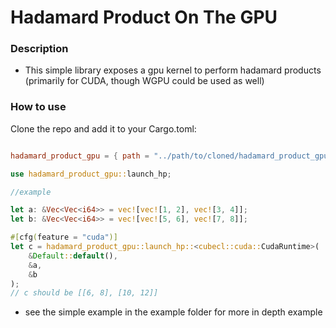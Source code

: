 # Hadamard Product On The GPU

### Description
- This simple library exposes a gpu kernel to perform hadamard products (primarily for CUDA, though WGPU could be used as well)

### How to use

Clone the repo and add it to your Cargo.toml:
```toml
```
```toml
hadamard_product_gpu = { path = "../path/to/cloned/hadamard_product_gpu"}
```

```rust
use hadamard_product_gpu::launch_hp;

//example

let a: &Vec<Vec<i64>> = vec![vec![1, 2], vec![3, 4]];
let b: &Vec<Vec<i64>> = vec![vec![5, 6], vec![7, 8]];

#[cfg(feature = "cuda")]
let c = hadamard_product_gpu::launch_hp::<cubecl::cuda::CudaRuntime>(
    &Default::default(),
    &a,
    &b
);
// c should be [[6, 8], [10, 12]]
```
- see the simple example in the example folder for more in depth example
